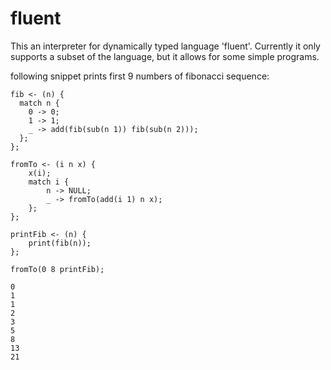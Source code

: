 # fluent
This an interpreter for dynamically typed language 'fluent'.
Currently it only supports a subset of the language, but it allows for some simple programs.

following snippet prints first 9 numbers of fibonacci sequence:
```
fib <- (n) {
  match n {
    0 -> 0;
    1 -> 1;
    _ -> add(fib(sub(n 1)) fib(sub(n 2)));
  };
};

fromTo <- (i n x) {
	x(i);
	match i {
		n -> NULL;
		_ -> fromTo(add(i 1) n x);
	};
};

printFib <- (n) {
	print(fib(n));
};

fromTo(0 8 printFib);
```

```
0
1
1
2
3
5
8
13
21
```